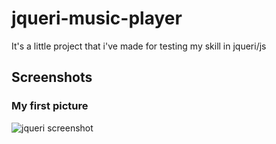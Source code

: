 # jqueri-music-player

It's a little project that i've made for testing my skill in jqueri/js

## Screenshots
### My first picture
![jqueri screenshot](https://user-images.githubusercontent.com/60498337/87219679-4118c400-c355-11ea-82de-7e15ec89380c.PNG)

